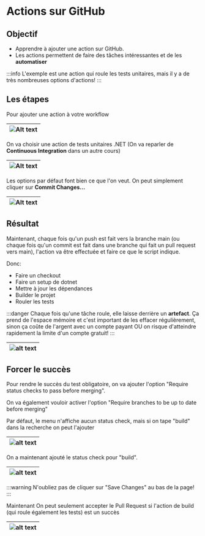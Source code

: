 # Actions sur GitHub

## Objectif

- Apprendre à ajouter une action sur GitHub. 
- Les actions permettent de faire des tâches intéressantes et de les **automatiser**

:::info
L'exemple est une action qui roule les tests unitaires, mais il y a de très nombreuses options d'actions! 
:::


## Les étapes

Pour ajouter une action à votre workflow

|![Alt text](/img/infos/GitHub/AddWorkflowAction.png)|
|-|

On va choisir une action de tests unitaires .NET (On va reparler de **Continuous Integration** dans un autre cours)

|![Alt text](/img/infos/GitHub/AddWorkflowTestAction.png)|
|-|

Les options par défaut font bien ce que l'on veut. On peut simplement cliquer sur **Commit Changes...**

|![Alt text](/img/infos/GitHub/TestActionScript.png)|
|-|

## Résultat

Maintenant, chaque fois qu'un push est fait vers la branche main (ou chaque fois qu'un commit est fait dans une branche qui fait un pull request vers main), l'action va être effectuée et faire ce que le script indique.

Donc:

- Faire un checkout
- Faire un setup de dotnet
- Mettre à jour les dépendances
- Builder le projet
- Rouler les tests

:::danger
Chaque fois qu'une tâche roule, elle laisse derrière un **artefact**. Ça prend de l'espace mémoire et c'est important de les effacer régulièrement, sinon ça coûte de l'argent avec un compte payant OU on risque d'atteindre rapidement la limite d'un compte gratuit!
:::

|![alt text](/img/infos/GitHub/DeleteWorkflow.png)|
|-|

## Forcer le succès

Pour rendre le succès du test obligatoire, on va ajouter l'option "Require status checks to pass before merging".

On va également vouloir activer l'option "Require branches to be up to date before merging"

Par défaut, le menu n'affiche aucun status check, mais si on tape "build" dans la recherche on peut l'ajouter

|![alt text](/img/infos/GitHub/searchStatusCheck.png)|
|-|

On a maintenant ajouté le status check pour "build".

|![alt text](/img/infos/GitHub/foundStatusCheck.png)|
|-|

:::warning
N'oubliez pas de cliquer sur "Save Changes" au bas de la page!
:::

Maintenant On peut seulement accepter le Pull Request si l'action de build (qui roule également les tests) est un succès

|![alt text](/img/infos/GitHub/PullRequestBlockedByStatus.png)|
|-|
